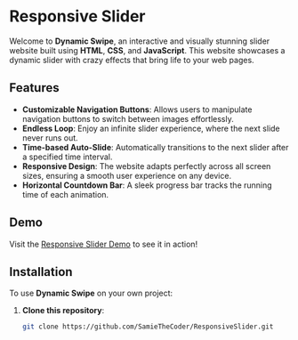 # Responsive Slider

Welcome to **Dynamic Swipe**, an interactive and visually stunning slider website built using **HTML**, **CSS**, and **JavaScript**. This website showcases a dynamic slider with crazy effects that bring life to your web pages.

## Features

- **Customizable Navigation Buttons**: Allows users to manipulate navigation buttons to switch between images effortlessly.
- **Endless Loop**: Enjoy an infinite slider experience, where the next slide never runs out.
- **Time-based Auto-Slide**: Automatically transitions to the next slider after a specified time interval.
- **Responsive Design**: The website adapts perfectly across all screen sizes, ensuring a smooth user experience on any device.
- **Horizontal Countdown Bar**: A sleek progress bar tracks the running time of each animation.
  
## Demo

Visit the [Responsive Slider Demo](https://samiethecoder.github.io/ResponsiveSlider/) to see it in action!

## Installation

To use **Dynamic Swipe** on your own project:

1. **Clone this repository**:
   ```bash
   git clone https://github.com/SamieTheCoder/ResponsiveSlider.git
